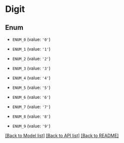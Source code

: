 # Digit


## Enum

* `ENUM_0` (value: `'0'`)

* `ENUM_1` (value: `'1'`)

* `ENUM_2` (value: `'2'`)

* `ENUM_3` (value: `'3'`)

* `ENUM_4` (value: `'4'`)

* `ENUM_5` (value: `'5'`)

* `ENUM_6` (value: `'6'`)

* `ENUM_7` (value: `'7'`)

* `ENUM_8` (value: `'8'`)

* `ENUM_9` (value: `'9'`)

[[Back to Model list]](../README.md#documentation-for-models) [[Back to API list]](../README.md#documentation-for-api-endpoints) [[Back to README]](../README.md)


